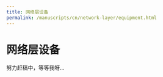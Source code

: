 ```yaml
---
title: 网络层设备
permalink: /manuscripts/cn/network-layer/equipment.html
---
```


# 网络层设备

努力赶稿中，等等我呀...
